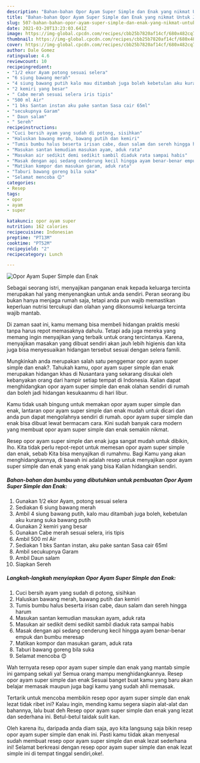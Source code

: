 ```yaml
---
description: "Bahan-bahan Opor Ayam Super Simple dan Enak yang nikmat Untuk Jualan"
title: "Bahan-bahan Opor Ayam Super Simple dan Enak yang nikmat Untuk Jualan"
slug: 507-bahan-bahan-opor-ayam-super-simple-dan-enak-yang-nikmat-untuk-jualan
date: 2021-03-20T13:23:03.641Z
image: https://img-global.cpcdn.com/recipes/cbb25b7820af14cf/680x482cq70/opor-ayam-super-simple-dan-enak-foto-resep-utama.jpg
thumbnail: https://img-global.cpcdn.com/recipes/cbb25b7820af14cf/680x482cq70/opor-ayam-super-simple-dan-enak-foto-resep-utama.jpg
cover: https://img-global.cpcdn.com/recipes/cbb25b7820af14cf/680x482cq70/opor-ayam-super-simple-dan-enak-foto-resep-utama.jpg
author: Dale Gomez
ratingvalue: 4.6
reviewcount: 10
recipeingredient:
- "1/2 ekor Ayam potong sesuai selera"
- "6 siung bawang merah"
- "4 siung bawang putih kalo mau ditambah juga boleh kebetulan aku kurang suka bawang putih"
- "2 kemiri yang besar"
- " Cabe merah sesuai selera iris tipis"
- "500 ml Air"
- "1 bks Santan instan aku pake santan Sasa cair 65ml"
- "secukupnya Garam"
- " Daun salam"
- " Sereh"
recipeinstructions:
- "Cuci bersih ayam yang sudah di potong, sisihkan"
- "Haluskan bawang merah, bawang putih dan kemiri"
- "Tumis bumbu halus beserta irisan cabe, daun salam dan sereh hingga harum"
- "Masukan santan kemudian masukan ayam, aduk rata"
- "Masukan air sedikit demi sedikit sambil diaduk rata sampai habis"
- "Masak dengan api sedang cenderung kecil hingga ayam benar-benar empuk dan bumbu meresap"
- "Matikan kompor dan masukan garam, aduk rata"
- "Taburi bawang goreng bila suka"
- "Selamat mencoba 😊"
categories:
- Resep
tags:
- opor
- ayam
- super

katakunci: opor ayam super 
nutrition: 162 calories
recipecuisine: Indonesian
preptime: "PT13M"
cooktime: "PT52M"
recipeyield: "2"
recipecategory: Lunch

---
```



![Opor Ayam Super Simple dan Enak](https://img-global.cpcdn.com/recipes/cbb25b7820af14cf/680x482cq70/opor-ayam-super-simple-dan-enak-foto-resep-utama.jpg)

Sebagai seorang istri, menyajikan panganan enak kepada keluarga tercinta merupakan hal yang menyenangkan untuk anda sendiri. Peran seorang ibu bukan hanya menjaga rumah saja, tetapi anda pun wajib memastikan keperluan nutrisi tercukupi dan olahan yang dikonsumsi keluarga tercinta wajib mantab.

Di zaman  saat ini, kamu memang bisa membeli hidangan praktis meski tanpa harus repot memasaknya dahulu. Tetapi ada juga mereka yang memang ingin menyajikan yang terbaik untuk orang tercintanya. Karena, menyajikan masakan yang dibuat sendiri akan jauh lebih higienis dan kita juga bisa menyesuaikan hidangan tersebut sesuai dengan selera famili. 



Mungkinkah anda merupakan salah satu penggemar opor ayam super simple dan enak?. Tahukah kamu, opor ayam super simple dan enak merupakan hidangan khas di Nusantara yang sekarang disukai oleh kebanyakan orang dari hampir setiap tempat di Indonesia. Kalian dapat menghidangkan opor ayam super simple dan enak olahan sendiri di rumah dan boleh jadi hidangan kesukaanmu di hari libur.

Kamu tidak usah bingung untuk memakan opor ayam super simple dan enak, lantaran opor ayam super simple dan enak mudah untuk dicari dan anda pun dapat mengolahnya sendiri di rumah. opor ayam super simple dan enak bisa dibuat lewat bermacam cara. Kini sudah banyak cara modern yang membuat opor ayam super simple dan enak semakin nikmat.

Resep opor ayam super simple dan enak juga sangat mudah untuk dibikin, lho. Kita tidak perlu repot-repot untuk memesan opor ayam super simple dan enak, sebab Kita bisa menyajikan di rumahmu. Bagi Kamu yang akan menghidangkannya, di bawah ini adalah resep untuk menyajikan opor ayam super simple dan enak yang enak yang bisa Kalian hidangkan sendiri.

<!--inarticleads1-->

##### Bahan-bahan dan bumbu yang dibutuhkan untuk pembuatan Opor Ayam Super Simple dan Enak:

1. Gunakan 1/2 ekor Ayam, potong sesuai selera
1. Sediakan 6 siung bawang merah
1. Ambil 4 siung bawang putih, kalo mau ditambah juga boleh, kebetulan aku kurang suka bawang putih
1. Gunakan 2 kemiri yang besar
1. Gunakan  Cabe merah sesuai selera, iris tipis
1. Ambil 500 ml Air
1. Sediakan 1 bks Santan instan, aku pake santan Sasa cair 65ml
1. Ambil secukupnya Garam
1. Ambil  Daun salam
1. Siapkan  Sereh




<!--inarticleads2-->

##### Langkah-langkah menyiapkan Opor Ayam Super Simple dan Enak:

1. Cuci bersih ayam yang sudah di potong, sisihkan
1. Haluskan bawang merah, bawang putih dan kemiri
1. Tumis bumbu halus beserta irisan cabe, daun salam dan sereh hingga harum
1. Masukan santan kemudian masukan ayam, aduk rata
1. Masukan air sedikit demi sedikit sambil diaduk rata sampai habis
1. Masak dengan api sedang cenderung kecil hingga ayam benar-benar empuk dan bumbu meresap
1. Matikan kompor dan masukan garam, aduk rata
1. Taburi bawang goreng bila suka
1. Selamat mencoba 😊




Wah ternyata resep opor ayam super simple dan enak yang mantab simple ini gampang sekali ya! Semua orang mampu menghidangkannya. Resep opor ayam super simple dan enak Sesuai banget buat kamu yang baru akan belajar memasak maupun juga bagi kamu yang sudah ahli memasak.

Tertarik untuk mencoba membikin resep opor ayam super simple dan enak lezat tidak ribet ini? Kalau ingin, mending kamu segera siapin alat-alat dan bahannya, lalu buat deh Resep opor ayam super simple dan enak yang lezat dan sederhana ini. Betul-betul taidak sulit kan. 

Oleh karena itu, daripada anda diam saja, ayo kita langsung saja bikin resep opor ayam super simple dan enak ini. Pasti kamu tiidak akan menyesal sudah membuat resep opor ayam super simple dan enak lezat sederhana ini! Selamat berkreasi dengan resep opor ayam super simple dan enak lezat simple ini di tempat tinggal sendiri,oke!.

